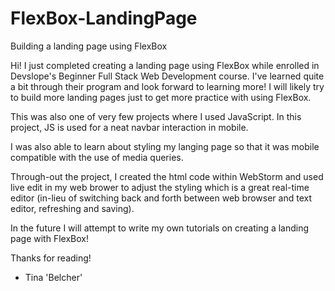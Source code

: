 # FlexBox-LandingPage
Building a landing page using FlexBox

Hi! I just completed creating a landing page using FlexBox while enrolled in Devslope's Beginner Full Stack Web Development course.
I've learned quite a bit through their program and look forward to learning more! I will likely try to build more landing pages just
to get more practice with using FlexBox.

This was also one of very few projects where I used JavaScript. In this project, JS is used for a neat navbar interaction in mobile.

I was also able to learn about styling my langing page so that it was mobile compatible with the use of media queries.

Through-out the project, I created the html code within WebStorm and used live edit in my web brower to adjust the styling which is
a great real-time editor (in-lieu of switching back and forth between web browser and text editor, refreshing and saving).

In the future I will attempt to write my own tutorials on creating a landing page with FlexBox!

Thanks for reading!
- Tina 'Belcher'
